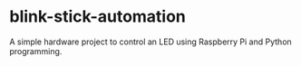 # blink-stick-automation
A simple hardware project to control an LED using Raspberry Pi and Python programming.
